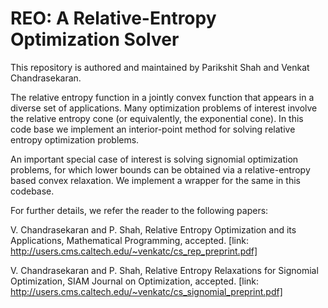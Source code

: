 # REO: A Relative-Entropy Optimization Solver
This repository is authored and maintained by Parikshit Shah and Venkat Chandrasekaran.

The relative entropy function in a jointly convex function that appears in a diverse set of applications. Many optimization problems of interest involve the relative entropy cone (or equivalently, the exponential cone). In this code base we implement an interior-point method for solving relative entropy optimization problems.

An important special case of interest is solving signomial optimization problems, for which lower bounds can be obtained via a relative-entropy based convex relaxation. We implement a wrapper for the same in this codebase.

For further details, we refer the reader to the following papers:

V. Chandrasekaran and P. Shah, Relative Entropy Optimization and its Applications, Mathematical Programming, accepted. 
[link: http://users.cms.caltech.edu/~venkatc/cs_rep_preprint.pdf]

V. Chandrasekaran and P. Shah, Relative Entropy Relaxations for Signomial Optimization, SIAM Journal on Optimization, accepted. 
[link: http://users.cms.caltech.edu/~venkatc/cs_signomial_preprint.pdf]

